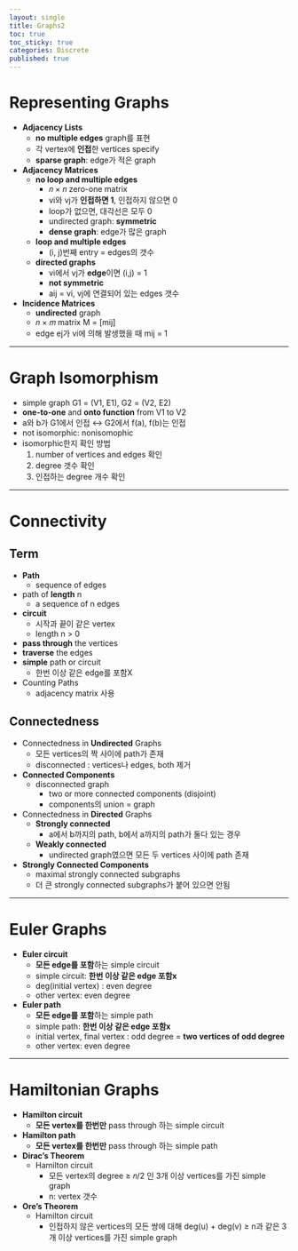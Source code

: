 ```yaml
---
layout: single
title: Graphs2
toc: true
toc_sticky: true
categories: Discrete
published: true
---
```


# Representing Graphs
* **Adjacency Lists**
    * **no multiple edges** graph를 표현
    * 각 vertex에 **인접**한 vertices specify
    * **sparse graph**: edge가 적은 graph
* **Adjacency Matrices**
    * **no loop and multiple edges**
        * 𝑛 × 𝑛 zero-one matrix 
        * vi와 vj가 **인접하면 1**, 인접하지 않으면 0
        * loop가 없으면, 대각선은 모두 0
        * undirected graph: **symmetric**
        * **dense graph**: edge가 많은 graph
    * **loop and multiple edges**
        * (i, j)번째 entry = edges의 갯수
    * **directed graphs**
        * vi에서 vj가 **edge**이면 (i,j) = 1
        * **not symmetric**
        * aij = vi, vj에 연결되어 있는 edges 갯수
* **Incidence Matrices**
    * **undirected** graph
    * 𝑛 × 𝑚 matrix M = \[mij\]
    * edge ej가 vi에 의해 발생했을 때 mij = 1

---------------

# Graph Isomorphism
* simple graph G1 = (V1, E1), G2 = (V2, E2)
* **one-to-one** and **onto function** from V1 to V2
* a와 b가 G1에서 인접 ↔︎ G2에서 f(a), f(b)는 인접
* not isomorphic: nonisomophic
* isomorphic한지 확인 방법
	1. number of vertices and edges 확인
	2. degree 갯수 확인
	3. 인접하는 degree 개수 확인

---------------

# Connectivity
## Term
* **Path**
    * sequence of edges
* path of **length** n
    * a sequence of n edges
* **circuit**
    * 시작과 끝이 같은 vertex
    * length n > 0
* **pass through** the vertices
* **traverse** the edges
* **simple** path or circuit
    * 한번 이상 같은 edge를 포함X
* Counting Paths
    * adjacency matrix 사용
## Connectedness
* Connectedness in **Undirected** Graphs
    * 모든 vertices의 짝 사이에 path가 존재
    * disconnected : vertices나 edges, both 제거
* **Connected Components**
    * disconnected graph
        * two or more connected components (disjoint)
        * components의 union = graph
* Connectedness in **Directed** Graphs
    * **Strongly connected**
        * a에서 b까지의 path, b에서 a까지의 path가 둘다 있는 경우
    * **Weakly connected**
        * undirected graph였으면 모든 두 vertices 사이에 path 존재
* **Strongly Connected Components**
    * maximal strongly connected subgraphs
    * 더 큰 strongly connected subgraphs가 붙어 있으면 안됨

---------------

# Euler Graphs
* **Euler circuit**
    * **모든 edge를 포함**하는 simple circuit
    * simple circuit: **한번 이상 같은 edge 포함x**
    * deg(initial vertex) : even degree
    * other vertex: even degree
* **Euler path**
    * **모든 edge를 포함**하는 simple path
    * simple path: **한번 이상 같은 edge 포함x**
    * initial vertex, final vertex : odd degree = **two vertices of odd degree**
    * other vertex: even degree

---------------

# Hamiltonian Graphs
* **Hamilton circuit**
    * **모든 vertex를 한번만** pass through 하는 simple circuit
* **Hamilton path**
    * **모든 vertex를 한번만** pass through 하는 simple path
* **Dirac’s Theorem**
    * Hamilton circuit
        * 모든 vertex의 degree ≥ 𝑛/2 인 3개 이상 vertices를 가진 simple graph
        * n: vertex 갯수
* **Ore’s Theorem** 
    * Hamilton circuit
        * 인접하지 않은 vertices의 모든 쌍에 대해 deg(u) + deg(v) ≥ n과 같은 3개 이상 vertices를 가진 simple graph
